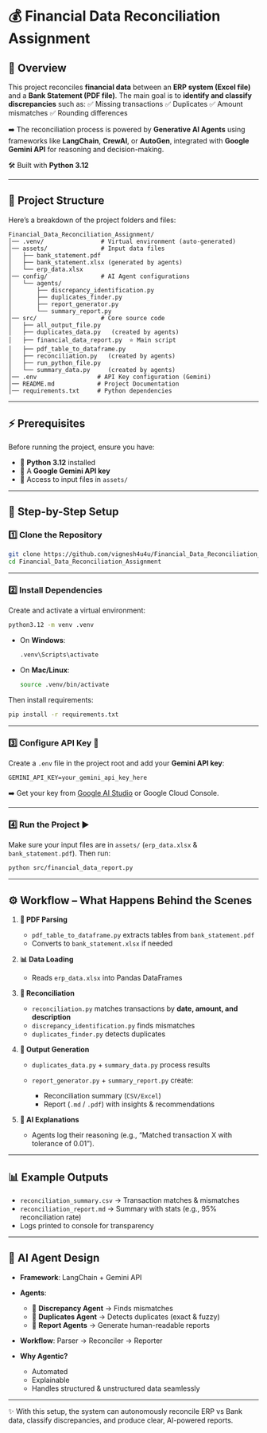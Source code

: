 # 💰 Financial Data Reconciliation Assignment

## 📖 Overview

This project reconciles **financial data** between an **ERP system (Excel file)** and a **Bank Statement (PDF file)**.
The main goal is to **identify and classify discrepancies** such as:
✅ Missing transactions
✅ Duplicates
✅ Amount mismatches
✅ Rounding differences

➡️ The reconciliation process is powered by **Generative AI Agents** using frameworks like **LangChain**, **CrewAI**, or **AutoGen**, integrated with **Google Gemini API** for reasoning and decision-making.

🛠 Built with **Python 3.12**

---

## 📂 Project Structure

Here’s a breakdown of the project folders and files:

```
Financial_Data_Reconciliation_Assignment/
│── .venv/                # Virtual environment (auto-generated)
│── assets/               # Input data files
│   ├── bank_statement.pdf
│   ├── bank_statement.xlsx (generated by agents)
│   └── erp_data.xlsx
│── config/               # AI Agent configurations
│   └── agents/
│       ├── discrepancy_identification.py
│       ├── duplicates_finder.py
│       ├── report_generator.py
│       └── summary_report.py
│── src/                  # Core source code
│   ├── all_output_file.py
│   ├── duplicates_data.py   (created by agents)
│   ├── financial_data_report.py  ⭐ Main script
│   ├── pdf_table_to_dataframe.py
│   ├── reconciliation.py   (created by agents)
│   ├── run_python_file.py
│   └── summary_data.py     (created by agents)
│── .env                 # API Key configuration (Gemini)
│── README.md            # Project Documentation
│── requirements.txt     # Python dependencies
```

---

## ⚡ Prerequisites

Before running the project, ensure you have:

* 🐍 **Python 3.12** installed
* 🔑 A **Google Gemini API key**
* 📂 Access to input files in `assets/`

---

## 🚀 Step-by-Step Setup

### 1️⃣ Clone the Repository

```bash
git clone https://github.com/vignesh4u4u/Financial_Data_Reconciliation_Assignment.git
cd Financial_Data_Reconciliation_Assignment
```

---

### 2️⃣ Install Dependencies

Create and activate a virtual environment:

```bash
python3.12 -m venv .venv
```

* On **Windows**:

  ```bash
  .venv\Scripts\activate
  ```
* On **Mac/Linux**:

  ```bash
  source .venv/bin/activate
  ```

Then install requirements:

```bash
pip install -r requirements.txt
```

---

### 3️⃣ Configure API Key 🔑

Create a `.env` file in the project root and add your **Gemini API key**:

```
GEMINI_API_KEY=your_gemini_api_key_here
```

➡️ Get your key from [Google AI Studio](https://aistudio.google.com/) or Google Cloud Console.

---

### 4️⃣ Run the Project ▶️

Make sure your input files are in `assets/` (`erp_data.xlsx` & `bank_statement.pdf`).
Then run:

```bash
python src/financial_data_report.py
```

---

## ⚙️ Workflow – What Happens Behind the Scenes

1. **📄 PDF Parsing**

   * `pdf_table_to_dataframe.py` extracts tables from `bank_statement.pdf`
   * Converts to `bank_statement.xlsx` if needed

2. **📊 Data Loading**

   * Reads `erp_data.xlsx` into Pandas DataFrames

3. **🔎 Reconciliation**

   * `reconciliation.py` matches transactions by **date, amount, and description**
   * `discrepancy_identification.py` finds mismatches
   * `duplicates_finder.py` detects duplicates

4. **📝 Output Generation**

   * `duplicates_data.py` + `summary_data.py` process results
   * `report_generator.py` + `summary_report.py` create:

     * Reconciliation summary (`CSV/Excel`)
     * Report (`.md` / `.pdf`) with insights & recommendations

5. **🤖 AI Explanations**

   * Agents log their reasoning (e.g., “Matched transaction X with tolerance of 0.01”).

---

## 📊 Example Outputs

* `reconciliation_summary.csv` → Transaction matches & mismatches
* `reconciliation_report.md` → Summary with stats (e.g., 95% reconciliation rate)
* Logs printed to console for transparency

---

## 🤖 AI Agent Design

* **Framework**: LangChain + Gemini API
* **Agents**:

  * 🧾 **Discrepancy Agent** → Finds mismatches
  * 🔄 **Duplicates Agent** → Detects duplicates (exact & fuzzy)
  * 📑 **Report Agents** → Generate human-readable reports
* **Workflow**: Parser → Reconciler → Reporter
* **Why Agentic?**

  * Automated
  * Explainable
  * Handles structured & unstructured data seamlessly

---

✨ With this setup, the system can autonomously reconcile ERP vs Bank data, classify discrepancies, and produce clear, AI-powered reports.


